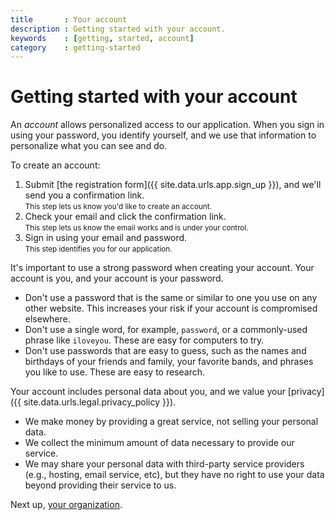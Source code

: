 ```yaml
---
title       : Your account
description : Getting started with your account.
keywords    : [getting, started, account]
category    : getting-started
---
```


# Getting started with your account

An _account_ allows personalized access to our application. When you sign in using your password, you identify yourself, and we use that information to personalize what you can see and do.  

To create an account:

1. Submit [the registration form]({{ site.data.urls.app.sign_up }}), and we'll send you a confirmation link.<br><small class="text-muted">This step lets us know you'd like to create an account.</small>
1. Check your email and click the confirmation link.<br><small class="text-muted">This step lets us know the email works and is under your control.</small>
1. Sign in using your email and password.<br><small class="text-muted">This step identifies you for our application.</small>

It's important to use a strong password when creating your account. Your account is you, and your account is your password.

* Don't use a password that is the same or similar to one you use on any other website. This increases your risk if your account is compromised elsewhere.
* Don't use a single word, for example, `password`, or a commonly-used phrase like `iloveyou`. These are easy for computers to try.
* Don't use passwords that are easy to guess, such as the names and birthdays of your friends and family, your favorite bands, and phrases you like to use. These are easy to research.

Your account includes personal data about you, and we value your [privacy]({{ site.data.urls.legal.privacy_policy }}).

* We make money by providing a great service, not selling your personal data.
* We collect the minimum amount of data necessary to provide our service.
* We may share your personal data with third-party service providers (e.g., hosting, email service, etc), but they have no right to use your data beyond providing their service to us.

Next up, [your organization](your-organization).
